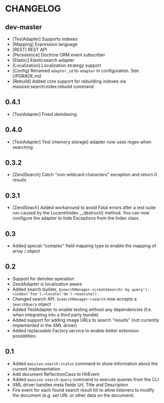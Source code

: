 CHANGELOG
=========

dev-master
----------

- [TestAdapter] Supports indexes
- [Mapping] Expression language
- [REST] REST API
- [Persistence] Doctrine ORM event subscriber
- [Elastic] Elasticsearch adapter
- [Localization] Localization strategy support
- [Config] Renamed `adapter_id` to `adapter` in configuration. See UPGRADE.md
- [Rebuild] Added core support for rebuilding indexes via
    massive:search:index:rebuild command

0.4.1
-----

- [TestAdapter] Fixed deindexing

0.4.0
-----

- [TestAdapter] Test (memory storage) adapter now uses regex when searching

0.3.2
-----

- [ZendSearch] Catch "non-wildcard characters" exception and return 0 results

0.3.1
-----

- [ZendSeach] Added workaround to avoid Fatal errors after a test suite run caused by
  the Lucene\Index __destruct() method. You can now configure the adapter to hide Exceptions
  from the Index class.

0.3
---

- Added special "complex" field mapping type to enable the mapping of array / object

0.2
---

- Support for deindex operation
- ZendAdapter is localization aware
- Added search builder, `$searchManager->createSearch('my query')->index('foo')->locale('de')->execute()`
- Changed search API. `$searchManager->search` now accepts a `SearchQuery` object
- Added TestAdapter to enable testing without any dependencies (f.e. when integrating into a third party bundle)
- Added support for adding image URLs to search "results" (not currently implemented in the XML driver)
- Added replaceable Factory service to enable better extension possiblities

0.1
---

- Added `massive:search:status` command to show information about the current implementation
- Add document ReflectionClass to HitEvent
- Added `massive:search:query` command to execute queries from the CLI
- XML driver handles meta fields Url, Title and Description
- Fire event for each found search result hit to allow listeners to modify the document (e.g.
  set URL or other data on the document).
